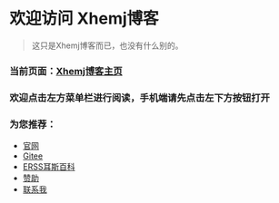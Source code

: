 # 欢迎访问 **Xhemj博客**
> 这只是Xhemj博客而已，也没有什么别的。
### 当前页面：[Xhemj博客主页](/)
### 欢迎点击左方菜单栏进行阅读，手机端请先点击左下方按钮打开
### 为您推荐：
* [官网](/)  
* [Gitee](https://gitee.com/xhemj)
* [ERSS耳斯百科](/ERSS-Wiki/)
* [赞助](/p/pay)
* [联系我](mailto:xhemj2680@163.com)
</br>
<div id="cc-myssl-id">
      <a href="https://myssl.com/xhemj.gitee.io?from=mysslid" target="_blank"><img src="https://images.gitee.com/uploads/images/2020/0316/200909_e16c4566_5196258.png" alt="" style="max-height:50px;display:block;margin:0 auto"></a>
      </br></br>
</div>